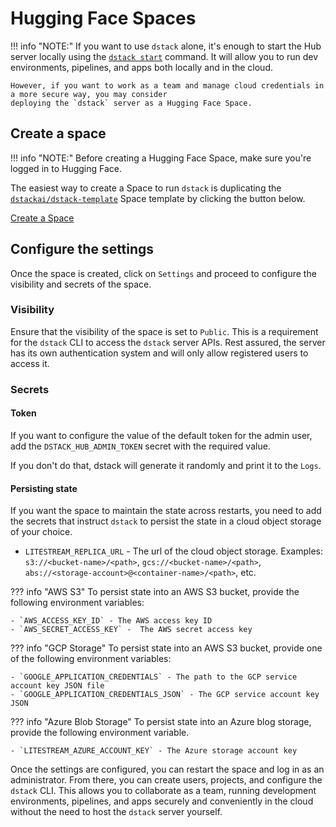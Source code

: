 # Hugging Face Spaces

!!! info "NOTE:"
    If you want to use `dstack` alone, it's enough to start the Hub server locally using
    the [`dstack start`](../reference/cli/start.md)
    command. It will allow you to run dev environments, pipelines, and apps both locally
    and in the cloud.
    
    However, if you want to work as a team and manage cloud credentials in a more secure way, you may consider
    deploying the `dstack` server as a Hugging Face Space.

## Create a space

!!! info "NOTE:"
    Before creating a Hugging Face Space, make sure you're logged in to Hugging Face.

The easiest way to create a Space to run `dstack` is duplicating the
[`dstackai/dstack-template`](https://huggingface.co/spaces/dstackai/dstack-template) Space template
by clicking the button below.

<a href="https://huggingface.co/spaces/dstackai/dstack-template?duplicate=true" 
    class="md-button md-button--primary" target="_blank">Create a Space</a>

## Configure the settings

Once the space is created, click on `Settings` and proceed to configure the visibility and secrets of the space.

### Visibility

Ensure that the visibility of the space is set to `Public`. This is a requirement for the `dstack` CLI to access
the `dstack` server APIs. Rest assured, the server has its own authentication system and will only allow registered users
to access it.

### Secrets

#### Token

If you want to configure the value of the default token for the admin user, add the `DSTACK_HUB_ADMIN_TOKEN` secret with
the required value.

If you don't do that, dstack will generate it randomly and print it to the `Logs`.

#### Persisting state

If you want the space to maintain the state across restarts, you need to add the secrets that instruct `dstack`
to persist the state in a cloud object storage of your choice.

- `LITESTREAM_REPLICA_URL` - The url of the cloud object storage.
  Examples: `s3://<bucket-name>/<path>`, `gcs://<bucket-name>/<path>`, `abs://<storage-account>@<container-name>/<path>`, etc.

??? info "AWS S3"
    To persist state into an AWS S3 bucket, provide the following environment variables:

    - `AWS_ACCESS_KEY_ID` - The AWS access key ID
    - `AWS_SECRET_ACCESS_KEY` -  The AWS secret access key

??? info "GCP Storage"
    To persist state into an AWS S3 bucket, provide one of the following environment variables:

    - `GOOGLE_APPLICATION_CREDENTIALS` - The path to the GCP service account key JSON file
    - `GOOGLE_APPLICATION_CREDENTIALS_JSON` - The GCP service account key JSON

??? info "Azure Blob Storage"
    To persist state into an Azure blog storage, provide the following environment variable.

    - `LITESTREAM_AZURE_ACCOUNT_KEY` - The Azure storage account key

Once the settings are configured, you can restart the space and log in as an administrator. From there, you can create
users, projects, and configure the `dstack` CLI. This allows you to collaborate as a team, running development
environments, pipelines, and apps securely and conveniently in the cloud without the need to host the `dstack` server
yourself.